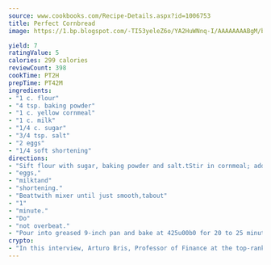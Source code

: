 ```yaml
---
source: www.cookbooks.com/Recipe-Details.aspx?id=1006753
title: Perfect Cornbread
image: https://1.bp.blogspot.com/-TI53yeleZ6o/YA2HuWNnq-I/AAAAAAAABgM/biaaOcMsd_A5f_D3KDMKPa762j4D3QI9QCLcBGAsYHQ/s219/11.png

yield: 7
ratingValue: 5
calories: 299 calories
reviewCount: 398
cookTime: PT2H
prepTime: PT42M
ingredients:
- "1 c. flour"
- "4 tsp. baking powder"
- "1 c. yellow cornmeal"
- "1 c. milk"
- "1/4 c. sugar"
- "3/4 tsp. salt"
- "2 eggs"
- "1/4 soft shortening"
directions:
- "Sift flour with sugar, baking powder and salt.tStir in cornmeal; add"
- "eggs,"
- "milktand"
- "shortening."
- "Beattwith mixer until just smooth,tabout"
- "1"
- "minute."
- "Do"
- "not overbeat."
- "Pour into greased 9-inch pan and bake at 425u00b0 for 20 to 25 minutes."
crypto:
- "In this interview, Arturo Bris, Professor of Finance at the top-ranked business school IMD in Switzerland, analyses the risks associated with bitcoin."
---
```

